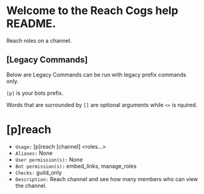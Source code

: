 # Welcome to the Reach Cogs help README.

Reach roles on a channel.

## [Legacy Commands] 
Below are Legacy Commands can be run with legacy prefix commands only.

`[p]` is your bots prefix.

Words that are surrounded by `[]` are optional arguments while `<>` is rquired.

# [p]reach
 - `Usage:` [p]reach [channel] <roles...>
 - `Aliases:` None
 - `User permission(s):` None
 - `Bot permission(s):` embed_links, manage_roles
 - `Checks:` guild_only
 - `Description:` Reach channel and see how many members who can view the channel.